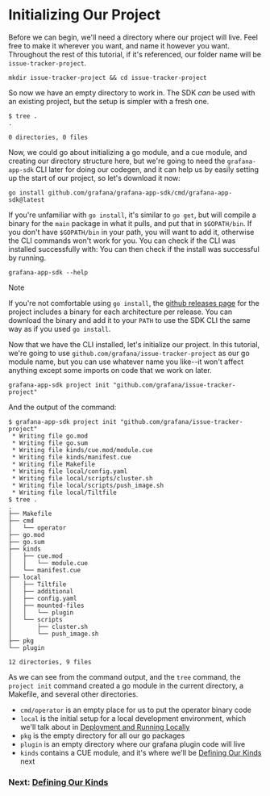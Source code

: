 # Initializing Our Project

Before we can begin, we'll need a directory where our project will live. Feel free to make it wherever you want, and name it however you want. Throughout the rest of this tutorial, if it's referenced, our folder name will be `issue-tracker-project`.
```shell
mkdir issue-tracker-project && cd issue-tracker-project
```
So now we have an empty directory to work in. The SDK _can_ be used with an existing project, but the setup is simpler with a fresh one.
```shell
$ tree .
.

0 directories, 0 files
```

Now, we could go about initializing a go module, and a cue module, and creating our directory structure here, but we're going to need the `grafana-app-sdk` CLI later for doing our codegen, and it can help us by easily setting up the start of our project, so let's download it now:
```shell
go install github.com/grafana/grafana-app-sdk/cmd/grafana-app-sdk@latest
```
If you're unfamiliar with `go install`, it's similar to `go get`, but will compile a binary for the `main` package in what it pulls, and put that in `$GOPATH/bin`. If you don't have `$GOPATH/bin` in your path, you will want to add it, otherwise the CLI commands won't work for you. You can check if the CLI was installed successfully with:
You can then check if the install was successful by running.

```shell
grafana-app-sdk --help
```

> [!NOTE]
> If you're not comfortable using `go install`, the [github releases page](https://github.com/grafana/grafana-app-sdk/releases) for the project includes a binary for each architecture per release. You can download the binary and add it to your `PATH` to use the SDK CLI the same way as if you used `go install`.

Now that we have the CLI installed, let's initialize our project. In this tutorial, we're going to use `github.com/grafana/issue-tracker-project` as our go module name, but you can use whatever name you like--it won't affect anything except some imports on code that we work on later.
```shell
grafana-app-sdk project init "github.com/grafana/issue-tracker-project"
```
And the output of the command:
```shell
$ grafana-app-sdk project init "github.com/grafana/issue-tracker-project"
 * Writing file go.mod
 * Writing file go.sum
 * Writing file kinds/cue.mod/module.cue
 * Writing file kinds/manifest.cue
 * Writing file Makefile
 * Writing file local/config.yaml
 * Writing file local/scripts/cluster.sh
 * Writing file local/scripts/push_image.sh
 * Writing file local/Tiltfile
$ tree .
.
├── Makefile
├── cmd
│   └── operator
├── go.mod
├── go.sum
├── kinds
│   ├── cue.mod
│   │   └── module.cue
│   └── manifest.cue
├── local
│   ├── Tiltfile
│   ├── additional
│   ├── config.yaml
│   ├── mounted-files
│   │   └── plugin
│   └── scripts
│       ├── cluster.sh
│       └── push_image.sh
├── pkg
└── plugin

12 directories, 9 files
```

As we can see from the command output, and the `tree` command, the `project init` command created a go module in the current directory, a Makefile, and several other directories. 
* `cmd/operator` is an empty place for us to put the operator binary code
* `local` is the initial setup for a local development environment, which we'll talk about in [Deployment and Running Locally](deployment.md)
* `pkg` is the empty directory for all our go packages
* `plugin` is an empty directory where our grafana plugin code will live
* `kinds` contains a CUE module, and it's where we'll be [Defining Our Kinds](02-defining-our-kinds.md) next

### Next: [Defining Our Kinds](02-defining-our-kinds.md)
